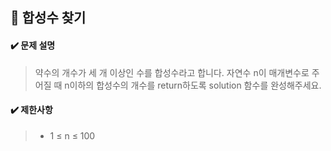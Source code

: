 ## :blue_book: 합성수 찾기

#### :heavy_check_mark: 문제 설명 
> 약수의 개수가 세 개 이상인 수를 합성수라고 합니다. 자연수 n이 매개변수로 주어질 때 n이하의 합성수의 개수를 return하도록 solution 함수를 완성해주세요.

#### :heavy_check_mark: 제한사항
> * 1 ≤ n ≤ 100
